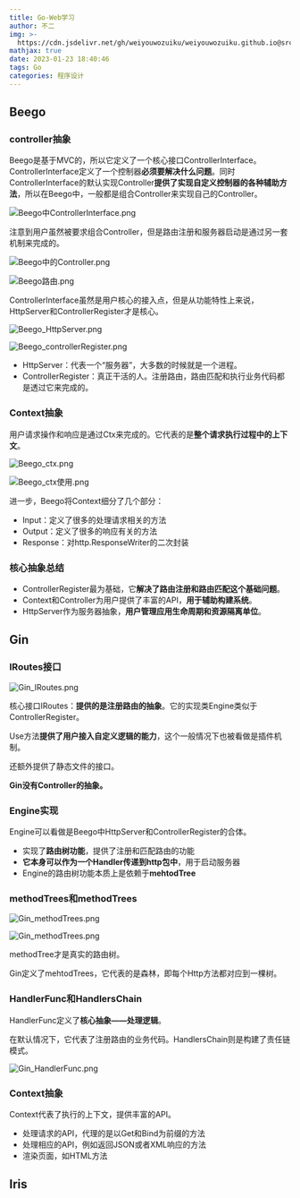```yaml
---
title: Go-Web学习
author: 不二
img: >-
  https://cdn.jsdelivr.net/gh/weiyouwozuiku/weiyouwozuiku.github.io@src/source/_posts/PageImg/程序设计/Go-Web学习.png
mathjax: true
date: 2023-01-23 18:40:46
tags: Go
categories: 程序设计
---
```


## Beego

### controller抽象

Beego是基于MVC的，所以它定义了一个核心接口ControllerInterface。ControllerInterface定义了一个控制器**必须要解决什么问题**。同时ControllerInterface的默认实现Controller**提供了实现自定义控制器的各种辅助方法**，所以在Beego中，一般都是组合Controller来实现自己的Controller。

![Beego中ControllerInterface.png](https://cdn.jsdelivr.net/gh/weiyouwozuiku/weiyouwozuiku.github.io@src/source/_posts/程序设计/Go/Go-Web学习/Beego中ControllerInterface.png)

 注意到用户虽然被要求组合Controller，但是路由注册和服务器启动是通过另一套机制来完成的。

![Beego中的Controller.png](https://cdn.jsdelivr.net/gh/weiyouwozuiku/weiyouwozuiku.github.io@src/source/_posts/程序设计/Go/Go-Web学习/Beego中的Controller.png)

![Beego路由.png](https://cdn.jsdelivr.net/gh/weiyouwozuiku/weiyouwozuiku.github.io@src/source/_posts/程序设计/Go/Go-Web学习/Beego路由.png)

ControllerInterface虽然是用户核心的接入点，但是从功能特性上来说，HttpServer和ControllerRegister才是核心。

![Beego_HttpServer.png](https://cdn.jsdelivr.net/gh/weiyouwozuiku/weiyouwozuiku.github.io@src/source/_posts/程序设计/Go/Go-Web学习/Beego_HttpServer.png)

![Beego_controllerRegister.png](https://cdn.jsdelivr.net/gh/weiyouwozuiku/weiyouwozuiku.github.io@src/source/_posts/程序设计/Go/Go-Web学习/Beego_controllerRegister.png)

- HttpServer：代表一个“服务器”，大多数的时候就是一个进程。
- ControllerRegister：真正干活的人。注册路由，路由匹配和执行业务代码都是透过它来完成的。

### Context抽象

用户请求操作和响应是通过Ctx来完成的。它代表的是**整个请求执行过程中的上下文**。

![Beego_ctx.png](https://cdn.jsdelivr.net/gh/weiyouwozuiku/weiyouwozuiku.github.io@src/source/_posts/程序设计/Go/Go-Web学习/Beego_ctx.png)

![Beego_ctx使用.png](https://cdn.jsdelivr.net/gh/weiyouwozuiku/weiyouwozuiku.github.io@src/source/_posts/程序设计/Go/Go-Web学习/Beego_ctx使用.png)

进一步，Beego将Context细分了几个部分：

- Input：定义了很多的处理请求相关的方法
- Output：定义了很多的响应有关的方法
- Response：对http.ResponseWriter的二次封装

### 核心抽象总结

- ControllerRegister最为基础，它**解决了路由注册和路由匹配这个基础问题**。
- Context和Controller为用户提供了丰富的API，**用于辅助构建系统**。
- HttpServer作为服务器抽象，**用户管理应用生命周期和资源隔离单位**。

## Gin

### IRoutes接口

![Gin_IRoutes.png](https://cdn.jsdelivr.net/gh/weiyouwozuiku/weiyouwozuiku.github.io@src/source/_posts/程序设计/Go/Go-Web学习/Gin_IRoutes.png)

核心接口IRoutes：**提供的是注册路由的抽象**。它的实现类Engine类似于ControllerRegister。

Use方法**提供了用户接入自定义逻辑的能力**，这个一般情况下也被看做是插件机制。

还额外提供了静态文件的接口。

**Gin没有Controller的抽象。**

### Engine实现

Engine可以看做是Beego中HttpServer和ControllerRegister的合体。

- 实现了**路由树功能**，提供了注册和匹配路由的功能
- **它本身可以作为一个Handler传递到http包中**，用于启动服务器
- Engine的路由树功能本质上是依赖于**mehtodTree**

### methodTrees和methodTrees

![Gin_methodTrees.png](https://cdn.jsdelivr.net/gh/weiyouwozuiku/weiyouwozuiku.github.io@src/source/_posts/程序设计/Go/Go-Web学习/Gin_methodTrees.png)

![Gin_methodTrees.png](https://cdn.jsdelivr.net/gh/weiyouwozuiku/weiyouwozuiku.github.io@src/source/_posts/程序设计/Go/Go-Web学习/Gin_methodTrees.png)

methodTree才是真实的路由树。

Gin定义了mehtodTrees，它代表的是森林，即每个Http方法都对应到一棵树。

### HandlerFunc和HandlersChain

HandlerFunc定义了**核心抽象——处理逻辑**。

在默认情况下，它代表了注册路由的业务代码。HandlersChain则是构建了责任链模式。

![Gin_HandlerFunc.png](https://cdn.jsdelivr.net/gh/weiyouwozuiku/weiyouwozuiku.github.io@src/source/_posts/程序设计/Go/Go-Web学习/Gin_HandlerFunc.png)

### Context抽象

Context代表了执行的上下文，提供丰富的API。

- 处理请求的API，代理的是以Get和Bind为前缀的方法
- 处理相应的API，例如返回JSON或者XML响应的方法
- 渲染页面，如HTML方法

## Iris

